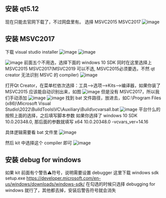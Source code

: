 
## 安装 qt5.12
现在只能去官网下载了，不过网盘里有。
选择 MSVC2015 MSVC2017
![image](https://github.com/xufeisofly/baby/assets/19555180/75b5daba-1685-44e0-85d7-15cddfe0f553)

## 安装 MSVC2017
下载 visual studio installer
![image](https://github.com/xufeisofly/baby/assets/19555180/1c6a6f6d-fae2-4c2b-90ad-7f24099e7f46)
![image](https://github.com/xufeisofly/baby/assets/19555180/6ef42353-e932-43d3-899f-ea8203a65997)

![image](https://github.com/xufeisofly/baby/assets/19555180/dda1d2fd-87df-441d-82d3-368d888da64a)
前面五个不用选，选择下面的 windows 10 SDK
同时在这里选择上 MSVC2015 MSVC2017(MSVC2019 可以不选, MSVC2015必须要选，不然 qt creator 无法识别 MSVC 的 compiler)
![image](https://github.com/xufeisofly/baby/assets/19555180/4a0808b7-ecae-4f3a-aa2f-4300f6c09bf3)

打开Qt Creator，在菜单栏依次选择：工具–>选项–>Kits–>编译器，如果你装了 MSVC2015 应该能自动识别出来，如图
![image](https://github.com/xufeisofly/baby/assets/19555180/19f05c00-7e48-4827-a07d-8006faa20108)
但是没有 MSVC2017，所以我们手动添加
![image](https://github.com/xufeisofly/baby/assets/19555180/cbc61a5a-1f53-4c31-b8b0-35a977360fcc)
![image](https://github.com/xufeisofly/baby/assets/19555180/123d18a5-28da-4a80-a7a6-25f72dcb7338)
找到 bat 文件路径，放进去，如C:\Program Files (x86)\Microsoft Visual Studio\2022\BuildTools\VC\Auxiliary\Build\vcvarsall.bat
![image](https://github.com/xufeisofly/baby/assets/19555180/953243f9-b630-4dda-8789-2676897ab3e8)
平台什么的按照上面的选择，之后填写脚本参数
如果你选择了 windows 10 SDK 10.0.20348.0, 那后面的参数就填写
x64 10.0.20348.0 -vcvars_ver=14.16

具体逻辑需要看 bat 文件里
![image](https://github.com/xufeisofly/baby/assets/19555180/95121133-79fa-4915-9fa5-af7e819f9945)

然后 kit 中选择这个 compiler 即可
![image](https://github.com/xufeisofly/baby/assets/19555180/7aabf95c-2134-4caa-9ccf-a45ac750e729)

## 安装 debug for windows
如果 kit 前面有个警告⚠符号，说明需要设置 debugger
这里下载 windows sdk setup.exe
https://developer.microsoft.com/en-us/windows/downloads/windows-sdk/
在勾选的时候只选择 debugging for windows 就行了，其他都去掉，安装后警告符号就会消失




